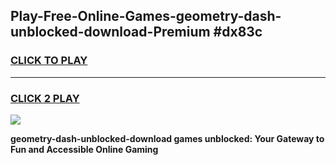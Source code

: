 
## Play-Free-Online-Games-geometry-dash-unblocked-download-Premium #dx83c
<h3>
<a href="https://premium.freeplayer.one?title=geometry-dash-unblocked-download&ref=8M">CLICK TO PLAY</a></h3>
<hr>

<h3>
<a href="https://premium.freeplayer.one?title=geometry-dash-unblocked-download&ref=8M">CLICK 2 PLAY</a>
  
</h3>

<a href="https://premium.freeplayer.one?title=geometry-dash-unblocked-download&ref=8M"><img src="https://clearcache.store/games.png"></a>


**geometry-dash-unblocked-download games unblocked: Your Gateway to Fun and Accessible Online Gaming**
